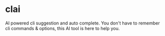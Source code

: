 # clai
AI powered cli suggestion and auto complete. You don't have to remember cli commands &amp; options, this AI tool is here to help you.
